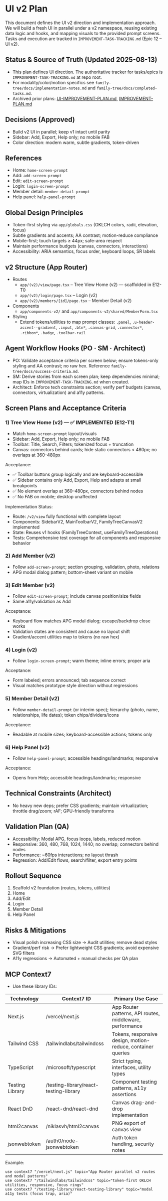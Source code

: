 # UI v2 Plan

This document defines the UI v2 direction and implementation approach. We will build a fresh UI in parallel under a v2 namespace, reusing existing data logic and hooks, and mapping visuals to the provided prompt screens. Tasks and execution are tracked in `IMPROVEMENT-TASK-TRACKING.md` (Epic 12 – UI v2).

## Status & Source of Truth (Updated 2025-08-13)
- This plan defines UI direction. The authoritative tracker for tasks/epics is `IMPROVEMENT-TASK-TRACKING.md` at repo root.
- For modality/color/motion specifics see `family-tree/docs/implementation-notes.md` and `family-tree/docs/completed-tasks.md`.
- Archived prior plans: [UI-IMPROVEMENT-PLAN.md](mdc:family-tree/docs/archive/UI-IMPROVEMENT-PLAN.md), [IMPROVEMENT-PLAN.md](mdc:family-tree/docs/archive/IMPROVEMENT-PLAN.md)

## Decisions (Approved)
- Build v2 UI in parallel; keep v1 intact until parity
- Sidebar: Add, Export, Help only; no mobile FAB
- Color direction: modern warm, subtle gradients, token-driven

## References
- Home: `home-screen-prompt`
- Add: `add-screen-prompt`
- Edit: `edit-screen-prompt`
- Login: `login-screen-prompt`
- Member detail: `member-detail-prompt`
- Help panel: `help-panel-prompt`

## Global Design Principles
- Token-first styling via `app/globals.css` (OKLCH colors, radii, elevation, focus)
- Subtle gradients and accents; AA contrast; motion-reduce compliance
- Mobile-first; touch targets ≥ 44px; safe-area respect
- Maintain performance budgets (canvas, connectors, interactions)
- Accessibility: ARIA semantics, focus order, keyboard loops, SR labels

## v2 Structure (App Router)
- Routes
  - `app/(v2)/view/page.tsx` – Tree View Home (v2) — scaffolded in E12-T0
  - `app/(v2)/login/page.tsx` – Login (v2)
  - `app/(v2)/members/[id]/page.tsx` – Member Detail (v2)
- Components
  - `app/components-v2/` and `app/components-v2/shared/MemberForm.tsx`
- Styling
  - Extend tokens/utilities to map prompt classes: `.panel`, `.u-header-accent--gradient`, `.input`, `.btn*`, `.canvas-grid`, `.connector*`, `.ribbon*`, `.badge`, `.toolbar-rail`

## Agent Workflow Hooks (PO · SM · Architect)
- PO: Validate acceptance criteria per screen below; ensure tokens-only styling and AA contrast; no raw hex. Reference `family-tree/docs/success-criteria.md`.
- SM: Derive stories from each screen plan; keep dependencies minimal; map IDs in `IMPROVEMENT-TASK-TRACKING.md` when created.
- Architect: Enforce tech constraints section; verify perf budgets (canvas, connectors, virtualization) and a11y patterns.

## Screen Plans and Acceptance Criteria

### 1) Tree View Home (v2) — ✅ IMPLEMENTED (E12-T1)
- Match `home-screen-prompt` layout/visuals
- Sidebar: Add, Export, Help only; no mobile FAB
- Toolbar: Title, Search, Filters; tokenized focus + truncation
- Canvas: connectors behind cards; hide static connectors < 480px; no overlaps at 360–480px

Acceptance:
- ✅ Toolbar buttons group logically and are keyboard-accessible
- ✅ Sidebar contains only Add, Export, Help and adapts at small breakpoints
- ✅ No element overlap at 360–480px, connectors behind nodes
- ✅ No FAB on mobile; desktop unaffected

Implementation Status:
- Route: `/v2/view` fully functional with complete layout
- Components: SidebarV2, MainToolbarV2, FamilyTreeCanvasV2 implemented
- State: Reuses v1 hooks (FamilyTreeContext, useFamilyTreeOperations)
- Tests: Comprehensive test coverage for all components and responsive behavior

### 2) Add Member (v2)
- Follow `add-screen-prompt`; section grouping, validation, photo, relations
- APG modal dialog pattern; bottom-sheet variant on mobile

### 3) Edit Member (v2)
- Follow `edit-screen-prompt`; include canvas position/size fields
- Same a11y/validation as Add

Acceptance:
- Keyboard flow matches APG modal dialog; escape/backdrop close works
- Validation states are consistent and cause no layout shift
- Gradient/accent utilities map to tokens (no raw hex)

### 4) Login (v2)
- Follow `login-screen-prompt`; warm theme; inline errors; proper aria

Acceptance:
- Form labeled; errors announced; tab sequence correct
- Visual matches prototype style direction without regressions

### 5) Member Detail (v2)
- Follow `member-detail-prompt` (or interim spec); hierarchy (photo, name, relationships, life dates); token chips/dividers/icons

Acceptance:
- Readable at mobile sizes; keyboard-accessible actions; tokens only

### 6) Help Panel (v2)
- Follow `help-panel-prompt`; accessible headings/landmarks; responsive

Acceptance:
- Opens from Help; accessible headings/landmarks; responsive

## Technical Constraints (Architect)
- No heavy new deps; prefer CSS gradients; maintain virtualization; throttle drag/zoom; rAF; GPU-friendly transforms

## Validation Plan (QA)
- Accessibility: Modal APG, focus loops, labels, reduced motion
- Responsive: 360, 480, 768, 1024, 1440; no overlap; connectors behind nodes
- Performance: ~60fps interactions; no layout thrash
- Regression: Add/Edit flows, search/filter, export entry points

## Rollout Sequence
1. Scaffold v2 foundation (routes, tokens, utilities)
2. Home
3. Add/Edit
4. Login
5. Member Detail
6. Help Panel

## Risks & Mitigations
- Visual polish increasing CSS size → Audit utilities; remove dead styles
- Gradient/perf risk → Prefer lightweight CSS gradients; avoid expensive SVG filters
- A11y regressions → Automated + manual checks per QA plan

## MCP Context7
- Use these library IDs:

| Technology | Context7 ID | Primary Use Case |
| --- | --- | --- |
| Next.js | /vercel/next.js | App Router patterns, API routes, middleware, performance |
| Tailwind CSS | /tailwindlabs/tailwindcss | Tokens, responsive design, motion-reduce, container queries |
| TypeScript | /microsoft/typescript | Strict typing, interfaces, utility types |
| Testing Library | /testing-library/react-testing-library | Component testing patterns, a11y assertions |
| React DnD | /react-dnd/react-dnd | Canvas drag-and-drop implementation |
| html2canvas | /niklasvh/html2canvas | PNG export of canvas view |
| jsonwebtoken | /auth0/node-jsonwebtoken | Auth token handling, security notes |

Example:
```text
use context7 "/vercel/next.js" topic="App Router parallel v2 routes and modal patterns"
use context7 "/tailwindlabs/tailwindcss" topic="token-first OKLCH utilities, responsive, focus rings"
use context7 "/testing-library/react-testing-library" topic="modal a11y tests (focus trap, aria)"
```
